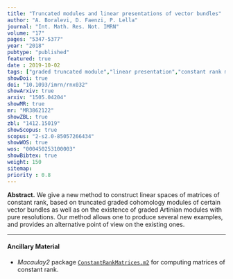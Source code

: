 ```yaml
---
title: "Truncated modules and linear presentations of vector bundles"
author: "A. Boralevi, D. Faenzi, P. Lella"
journal: "Int. Math. Res. Not. IMRN"
volume: "17"
pages: "5347-5377"
year: "2018"
pubtype: "published"
featured: true
date : 2019-10-02
tags: ["graded truncated module","linear presentation","constant rank matrix","vector bundle","instanton bundle"]
showDoi: true
doi: "10.1093/imrn/rnx032"
showArxiv: true
arxiv: "1505.04204"
showMR: true
mr: "MR3862122"
showZBL: true
zbl: "1412.15019"
showScopus: true
scopus: "2-s2.0-85057266434"
showWOS: true
wos: "000450253100003"
showBibtex: true
weight: 150
sitemap:
priority : 0.8
---
```


**Abstract.** We give a new method to construct linear spaces of matrices of constant rank, based on truncated graded cohomology modules of certain vector bundles 
as well as on the existence of graded Artinian modules with pure resolutions. 
Our method allows one to produce several new examples, and provides an alternative point of view on the existing ones. 

---

#### Ancillary Material

- _Macaulay2_ package [`ConstantRankMatrices.m2`](/software/ConstantRankMatrices.m2) for computing matrices of constant rank.
